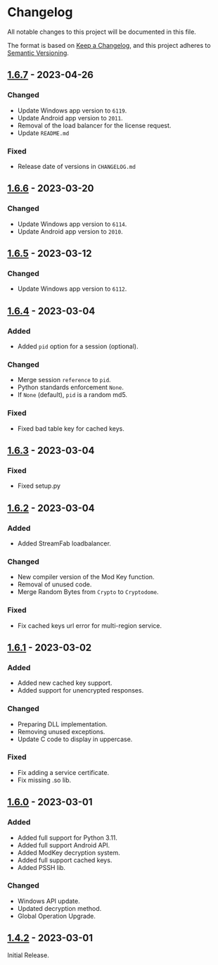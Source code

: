 # Changelog

All notable changes to this project will be documented in this file.

The format is based on [Keep a Changelog](https://keepachangelog.com/en/1.0.0/),
and this project adheres to [Semantic Versioning](https://semver.org/spec/v2.0.0.html).

## [1.6.7] - 2023-04-26

### Changed

- Update Windows app version to `6119`.
- Update Android app version to `2011`.
- Removal of the load balancer for the license request.
- Update `README.md`

### Fixed

- Release date of versions in `CHANGELOG.md` 

## [1.6.6] - 2023-03-20

### Changed

- Update Windows app version to `6114`.
- Update Android app version to `2010`.

## [1.6.5] - 2023-03-12

### Changed

- Update Windows app version to `6112`.

## [1.6.4] - 2023-03-04

### Added

- Added `pid` option for a session (optional).

### Changed

- Merge session `reference` to `pid`.
- Python standards enforcement `None`.
- If `None` (default), `pid` is a random md5.

### Fixed

- Fixed bad table key for cached keys.

## [1.6.3] - 2023-03-04

### Fixed

- Fixed setup.py

## [1.6.2] - 2023-03-04

### Added

- Added StreamFab loadbalancer.

### Changed

- New compiler version of the Mod Key function.
- Removal of unused code.
- Merge Random Bytes from `Crypto` to `Cryptodome`.

### Fixed

- Fix cached keys url error for multi-region service.

## [1.6.1] - 2023-03-02

### Added

- Added new cached key support.
- Added support for unencrypted responses.

### Changed

- Preparing DLL implementation.
- Removing unused exceptions.
- Update C code to display in uppercase.

### Fixed

- Fix adding a service certificate.
- Fix missing .so lib.

## [1.6.0] - 2023-03-01

### Added

- Added full support for Python 3.11.
- Added full support Android API.
- Added ModKey decryption system.
- Added full support cached keys.
- Added PSSH lib.

### Changed

- Windows API update.
- Updated decryption method.
- Global Operation Upgrade.

## [1.4.2] - 2023-03-01

Initial Release.

[1.6.7]: https://github.com/hyugogirubato/pydvdfab/releases/tag/v1.6.7
[1.6.6]: https://github.com/hyugogirubato/pydvdfab/releases/tag/v1.6.6
[1.6.5]: https://github.com/hyugogirubato/pydvdfab/releases/tag/v1.6.5
[1.6.4]: https://github.com/hyugogirubato/pydvdfab/releases/tag/v1.6.4
[1.6.3]: https://github.com/hyugogirubato/pydvdfab/releases/tag/v1.6.3
[1.6.2]: https://github.com/hyugogirubato/pydvdfab/releases/tag/v1.6.2
[1.6.1]: https://github.com/hyugogirubato/pydvdfab/releases/tag/v1.6.1
[1.6.0]: https://github.com/hyugogirubato/pydvdfab/releases/tag/v1.6.0
[1.4.2]: https://github.com/hyugogirubato/pydvdfab/releases/tag/v1.4.2
